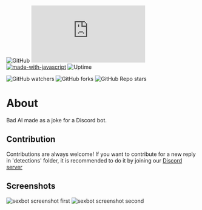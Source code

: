 ![GitHub](https://img.shields.io/github/license/1disk/edp445?color=green)
![Matrix](https://img.shields.io/matrix/1disk-support:vern.cc)
[![made-with-javascript](https://img.shields.io/badge/Made%20with-JavaScript-1f425f.svg)](https://www.javascript.com)
![Uptime](https://img.shields.io/endpoint?url=https%3A%2F%2Fraw.githubusercontent.com%2Fupptime%2Fupptime%2Fmaster%2Fapi%2Fgoogle%2Fuptime.json)

![GitHub watchers](https://img.shields.io/github/watchers/1disk/edp445?style=social)
![GitHub forks](https://img.shields.io/github/forks/1disk/edp445?style=social)
![GitHub Repo stars](https://img.shields.io/github/stars/1disk/edp445?style=social)

# About
Bad AI made as a joke for a Discord bot. 

## Contribution
Contributions are always welcome!
If you want to contribute for a new reply in 'detections' folder, it is recommended to do it by joining our [Discord server](https://discord.gg/AD3BgmdWxm)

## Screenshots

![sexbot screenshot first](https://cdn.discordapp.com/attachments/1009383215594745916/1045819486768463943/image.png)
![sexbot screenshot second](https://cdn.discordapp.com/attachments/1039604104558821376/1045819722488361031/image.png)
